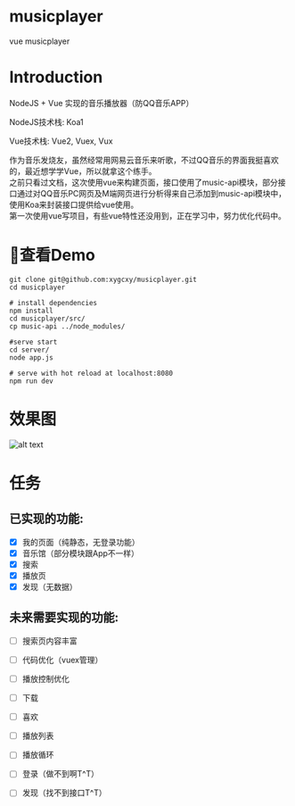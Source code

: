 # musicplayer
vue musicplayer
# Introduction
NodeJS + Vue 实现的音乐播放器（防QQ音乐APP）

NodeJS技术栈: Koa1

Vue技术栈: Vue2, Vuex, Vux

作为音乐发烧友，虽然经常用网易云音乐来听歌，不过QQ音乐的界面我挺喜欢的，最近想学学Vue，所以就拿这个练手。</br>
之前只看过文档，这次使用vue来构建页面，接口使用了music-api模块，部分接口通过对QQ音乐PC网页及M端网页进行分析得来自己添加到music-api模块中，使用Koa来封装接口提供给vue使用。</br>
第一次使用vue写项目，有些vue特性还没用到，正在学习中，努力优化代码中。<br/>

# 查看Demo
    git clone git@github.com:xygcxy/musicplayer.git
    cd musicplayer

    # install dependencies
    npm install
    cd musicplayer/src/
    cp music-api ../node_modules/

    #serve start
    cd server/
    node app.js

    # serve with hot reload at localhost:8080
    npm run dev
# 效果图
![alt text](./src/assets/demo.gif "Demo")

# 任务
## 已实现的功能:

- [x] 我的页面（纯静态，无登录功能）
- [x] 音乐馆（部分模块跟App不一样）
- [x] 搜索
- [x] 播放页
- [x] 发现（无数据）

## 未来需要实现的功能:

- [ ] 搜索页内容丰富
- [ ] 代码优化（vuex管理）
- [ ] 播放控制优化
- [ ] 下载
- [ ] 喜欢
- [ ] 播放列表
- [ ] 播放循环
- [ ] 登录（做不到啊T^T）
- [ ] 发现（找不到接口T^T）






